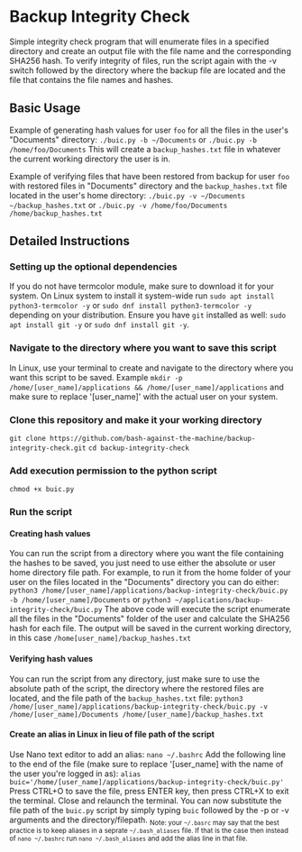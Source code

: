 # Backup Integrity Check

Simple integrity check program that will enumerate files in a specified directory and create an output file with the file name and the corresponding SHA256 hash. To verify integrity of files, run the script again with the -v switch followed by the directory where the backup file are located and the file that contains the file names and hashes.

## Basic Usage
Example of generating hash values for user `foo` for all the files in the user's "Documents" directory:
`./buic.py -b ~/Documents`
or
`./buic.py -b /home/foo/Documents`
This will create a `backup_hashes.txt` file in whatever the current working directory the user is in.

Example of verifying files that have been restored from backup for user `foo` with restored files in "Documents" directory and the `backup_hashes.txt` file located in the user's home directory:
`./buic.py -v ~/Documents ~/backup_hashes.txt`
or
`./buic.py -v /home/foo/Documents /home/backup_hashes.txt`

## Detailed Instructions
### Setting up the optional dependencies
If you do not have termcolor module, make sure to download it for your system. On Linux system to install it system-wide run `sudo apt install python3-termcolor -y` or `sudo dnf install python3-termcolor -y` depending on your distribution. Ensure you have `git` installed as well: `sudo apt install git -y` or `sudo dnf install git -y`.

### Navigate to the directory where you want to save this script
In Linux, use your terminal to create and navigate to the directory where you want this script to be saved. Example `mkdir -p /home/[user_name]/applications && /home/[user_name]/applications` and make sure to replace '[user_name]' with the actual user on your system.

### Clone this repository and make it your working directory
`git clone https://github.com/bash-against-the-machine/backup-integrity-check.git`
`cd backup-integrity-check`

### Add execution permission to the python script
`chmod +x buic.py`

### Run the script
#### Creating hash values
You can run the script from a directory where you want the file containing the hashes to be saved, you just need to use either the absolute or user home directory file path. For example, to run it from the home folder of your user on the files located in the "Documents" directory you can do either:
`python3 /home/[user_name]/applications/backup-integrity-check/buic.py -b /home/[user_name]/Documents`
or
`python3 ~/applications/backup-integrity-check/buic.py`
The above code will execute the script enumerate all the files in the "Documents" folder of the user and calculate the SHA256 hash for each file. The output will be saved in the current working directory, in this case `/home[user_name]/backup_hashes.txt`
#### Verifying hash values
You can run the script from any directory, just make sure to use the absolute path of the script, the directory where the restored files are located, and the file path of the `backup_hashes.txt` file:
`python3 /home/[user_name]/applications/backup-integrity-check/buic.py -v /home/[user_name]/Documents /home/[user_name]/backup_hashes.txt`
#### Create an alias in Linux in lieu of file path of the script
Use Nano text editor to add an alias:
`nano ~/.bashrc`
Add the following line to the end of the file (make sure to replace '[user_name] with the name of the user you're logged in as):
`alias buic='/home/[user_name]/applications/backup-integrity-check/buic.py'`
Press CTRL+O to save the file, press ENTER key, then press CTRL+X to exit the terminal. Close and relaunch the terminal. You can now substitute the file path of the `buic.py` script by simply typing `buic` followed by the -p or -v arguments and the directory/filepath.
<sub>Note: your `~/.basrc` may say that the best practice is to keep aliases in a seprate `~/.bash_aliases` file. If that is the case then instead of `nano ~/.bashrc` run `nano ~/.bash_aliases` and add the alias line in that file.</sub>